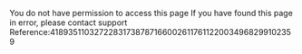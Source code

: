 You do not have permission to access this page If you have found this page in error, please contact support Reference:418935110327228317387871660026117611220034968299102359